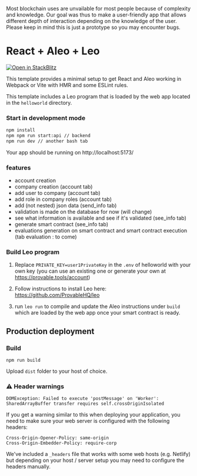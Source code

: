 
Most blockchain uses are unvailable for most people because of complexity and knowledge. Our goal was thus to make a user-friendly app that allows different depth of interaction depending on the knowledge of the user. Please keep in mind this is just a prototype so you may encounter bugs.

# React + Aleo + Leo

[![Open in StackBlitz](https://developer.stackblitz.com/img/open_in_stackblitz.svg)](https://stackblitz.com/fork/github/ProvableHQ/sdk/tree/mainnet/create-leo-app/template-react)

This template provides a minimal setup to get React and Aleo working in Webpack or Vite with HMR and some ESLint rules.

This template includes a Leo program that is loaded by the web app located in
the `helloworld` directory.

### Start in development mode

```bash
npm install
npm npm run start:api // backend
npm run dev // another bash tab
```
Your app should be running on http://localhost:5173/

### features

* account creation
* company creation (account tab)
* add user to company (account tab)
* add role in company roles (account tab)
* add (not nested) json data (send_info tab) 
* validation is made on the database for now (will change)
* see what information is available and see if it's validated (see_info tab) 
* generate smart contract (see_info tab) 
* evaluations generation on smart contract and smart contract execution (tab evaluation : to come)


### Build Leo program


1. Replace `PRIVATE_KEY=user1PrivateKey` in the `.env` of helloworld with your own key (you
   can use an existing one or generate your own at https://provable.tools/account)

2. Follow instructions to install Leo here: https://github.com/ProvableHQ/leo

3.  run `leo run` to compile and update the
   Aleo instructions under `build` which are loaded by the web app once your smart contract is ready.


## Production deployment

### Build

`npm run build`

Upload `dist` folder to your host of choice.

### ⚠️ Header warnings

`DOMException: Failed to execute 'postMessage' on 'Worker': SharedArrayBuffer transfer requires self.crossOriginIsolated`

If you get a warning similar to this when deploying your application, you need
to make sure your web server is configured with the following headers:

```
Cross-Origin-Opener-Policy: same-origin
Cross-Origin-Embedder-Policy: require-corp
```

We've included a `_headers` file that works with some web hosts (e.g. Netlify)
but depending on your host / server setup you may need to configure the headers
manually.
